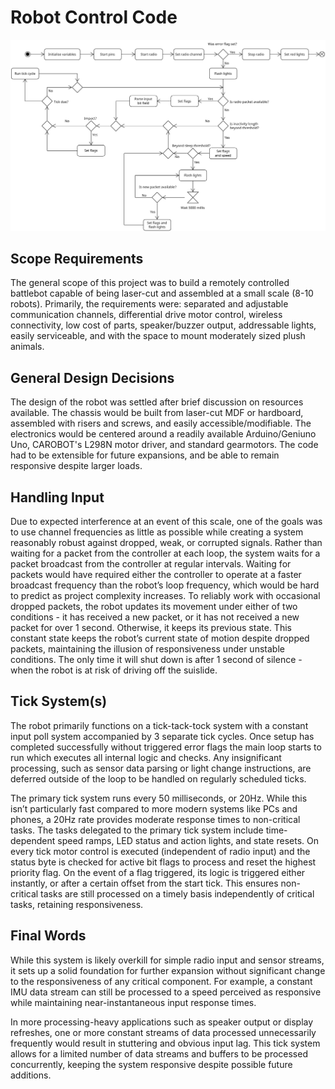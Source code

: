 # Robot Control Code

![Activity diagram for main code loop](https://github.com/carobot/NIU-Sumo-Robot/blob/main/pokemon_robot/images/main_activity.png)

## Scope Requirements
The general scope of this project was to build a remotely controlled battlebot capable of being laser-cut and assembled at a small scale (8-10 robots). Primarily, the requirements were: separated and adjustable communication channels, differential drive motor control, wireless connectivity, low cost of parts, speaker/buzzer output, addressable lights, easily serviceable, and with the space to mount moderately sized plush animals.

## General Design Decisions
The design of the robot was settled after brief discussion on resources available. The chassis would be built from laser-cut MDF or hardboard, assembled with risers and screws, and easily accessible/modifiable. The electronics would be centered around a readily available Arduino/Geniuno Uno, CAROBOT's L298N motor driver, and standard gearmotors. The code had to be extensible for future expansions, and be able to remain responsive despite larger loads.

## Handling Input
Due to expected interference at an event of this scale, one of the goals was to use channel frequencies as little as possible while creating a system reasonably robust against dropped, weak, or corrupted signals. Rather than waiting for a packet from the controller at each loop, the system waits for a packet broadcast from the controller at regular intervals. Waiting for packets would have required either the controller to operate at a faster broadcast frequency than the robot’s loop frequency, which would be hard to predict as project complexity increases.
To reliably work with occasional dropped packets, the robot updates its movement under either of two conditions - it has received a new packet, or it has not received a new packet for over 1 second. Otherwise, it keeps its previous state. This constant state keeps the robot’s current state of motion despite dropped packets, maintaining the illusion of responsiveness under unstable conditions. The only time it will shut down is after 1 second of silence - when the robot is at risk of driving off the suislide.

## Tick System(s)
The robot primarily functions on a tick-tack-tock system with a constant input poll system accompanied by 3 separate tick cycles. Once setup has completed successfully without triggered error flags the main loop starts to run which executes all internal logic and checks. Any insignificant processing, such as sensor data parsing or light change instructions, are deferred outside of the loop to be handled on regularly scheduled ticks.

The primary tick system runs every 50 milliseconds, or 20Hz. While this isn’t particularly fast compared to more modern systems like PCs and phones, a 20Hz rate provides moderate response times to non-critical tasks. The tasks delegated to the primary tick system include time-dependent speed ramps, LED status and action lights, and state resets. On every tick motor control is executed (independent of radio input) and the status byte is checked for active bit flags to process and reset the highest priority flag. On the event of a flag triggered, its logic is triggered either instantly, or after a certain offset from the start tick. This ensures non-critical tasks are still processed on a timely basis independently of critical tasks, retaining responsiveness.


## Final Words
While this system is likely overkill for simple radio input and sensor streams, it sets up a solid foundation for further expansion without significant change to the responsiveness of any critical component. For example, a constant IMU data stream can still be processed to a speed perceived as responsive while maintaining near-instantaneous input response times.

In more processing-heavy applications such as speaker output or display refreshes, one or more constant streams of data processed unnecessarily frequently would result in stuttering and obvious input lag. This tick system allows for a limited number of data streams and buffers to be processed concurrently, keeping the system responsive despite possible future additions.
